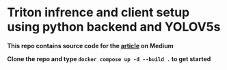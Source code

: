 # Triton infrence and client setup using python backend and YOLOV5s

**This repo contains source code for the [article](https://www.google.com/) on Medium**

**Clone the repo and type `docker compose up -d --build .` to get started**